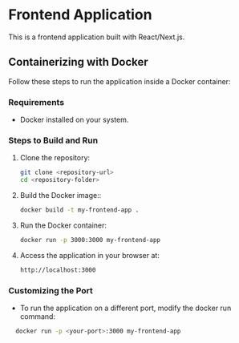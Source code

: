 # Frontend Application

This is a frontend application built with React/Next.js.

## Containerizing with Docker

Follow these steps to run the application inside a Docker container:

### **Requirements**

- Docker installed on your system.

### **Steps to Build and Run**

1. Clone the repository:

   ```bash
   git clone <repository-url>
   cd <repository-folder>

   ```

2. Build the Docker image::

   ```bash
   docker build -t my-frontend-app .
   ```

3. Run the Docker container:

   ```bash
   docker run -p 3000:3000 my-frontend-app
   ```

4. Access the application in your browser at:

   ```bash
   http://localhost:3000
   ```

### Customizing the Port

- To run the application on a different port, modify the docker run command:

```bash
  docker run -p <your-port>:3000 my-frontend-app
```
